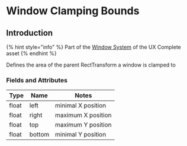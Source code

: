 # Window Clamping Bounds

## Introduction

{% hint style="info" %}
Part of the [Window System](../features/window-tools.md) of the UX Complete asset
{% endhint %}

Defines the area of the parent RectTransform a window is clamped to

### Fields and Attributes

| Type  | Name   | Notes              |
| ----- | ------ | ------------------ |
| float | left   | minimal X position |
| float | right  | maximum X position |
| float | top    | maximum Y position |
| float | bottom | minimal Y position |

